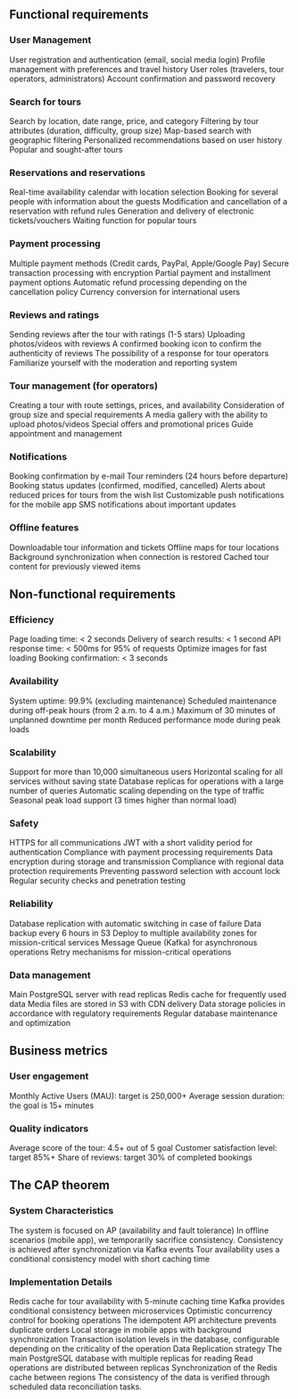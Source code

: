 ## Functional requirements
### User Management
User registration and authentication (email, social media login)
Profile management with preferences and travel history
User roles (travelers, tour operators, administrators)
Account confirmation and password recovery
### Search for tours
Search by location, date range, price, and category
Filtering by tour attributes (duration, difficulty, group size)
Map-based search with geographic filtering
Personalized recommendations based on user history
Popular and sought-after tours
### Reservations and reservations
Real-time availability calendar with location selection
Booking for several people with information about the guests
Modification and cancellation of a reservation with refund rules
Generation and delivery of electronic tickets/vouchers
Waiting function for popular tours
### Payment processing
Multiple payment methods (Credit cards, PayPal, Apple/Google Pay)
Secure transaction processing with encryption
Partial payment and installment payment options
Automatic refund processing depending on the cancellation policy
Currency conversion for international users
### Reviews and ratings
Sending reviews after the tour with ratings (1-5 stars)
Uploading photos/videos with reviews
A confirmed booking icon to confirm the authenticity of reviews
The possibility of a response for tour operators
Familiarize yourself with the moderation and reporting system
### Tour management (for operators)
Creating a tour with route settings, prices, and availability
Consideration of group size and special requirements
A media gallery with the ability to upload photos/videos
Special offers and promotional prices
Guide appointment and management
### Notifications
Booking confirmation by e-mail
Tour reminders (24 hours before departure)
Booking status updates (confirmed, modified, cancelled)
Alerts about reduced prices for tours from the wish list
Customizable push notifications for the mobile app
SMS notifications about important updates
### Offline features
Downloadable tour information and tickets
Offline maps for tour locations
Background synchronization when connection is restored
Cached tour content for previously viewed items

## Non-functional requirements
### Efficiency
Page loading time: < 2 seconds
Delivery of search results: < 1 second
API response time: < 500ms for 95% of requests
Optimize images for fast loading
Booking confirmation: < 3 seconds
### Availability
System uptime: 99.9% (excluding maintenance)
Scheduled maintenance during off-peak hours (from 2 a.m. to 4 a.m.)
Maximum of 30 minutes of unplanned downtime per month
Reduced performance mode during peak loads
### Scalability
Support for more than 10,000 simultaneous users
Horizontal scaling for all services without saving state
Database replicas for operations with a large number of queries
Automatic scaling depending on the type of traffic
Seasonal peak load support (3 times higher than normal load)
### Safety
HTTPS for all communications
JWT with a short validity period for authentication
Compliance with payment processing requirements
Data encryption during storage and transmission
Compliance with regional data protection requirements
Preventing password selection with account lock
Regular security checks and penetration testing
### Reliability
Database replication with automatic switching in case of failure
Data backup every 6 hours in S3
Deploy to multiple availability zones for mission-critical services
Message Queue (Kafka) for asynchronous operations
Retry mechanisms for mission-critical operations
### Data management
Main PostgreSQL server with read replicas
Redis cache for frequently used data
Media files are stored in S3 with CDN delivery
Data storage policies in accordance with regulatory requirements
Regular database maintenance and optimization

## Business metrics
### User engagement
Monthly Active Users (MAU): target is 250,000+
Average session duration: the goal is 15+ minutes
### Quality indicators
Average score of the tour: 4.5+ out of 5 goal
Customer satisfaction level: target 85%+
Share of reviews: target 30% of completed bookings

## The CAP theorem
### System Characteristics
The system is focused on AP (availability and fault tolerance)
In offline scenarios (mobile app), we temporarily sacrifice consistency.
Consistency is achieved after synchronization via Kafka events
Tour availability uses a conditional consistency model with short caching time


### Implementation Details
Redis cache for tour availability with 5-minute caching time
Kafka provides conditional consistency between microservices
Optimistic concurrency control for booking operations
The idempotent API architecture prevents duplicate orders
Local storage in mobile apps with background synchronization
Transaction isolation levels in the database, configurable depending on the criticality of the operation
Data Replication strategy
The main PostgreSQL database with multiple replicas for reading
Read operations are distributed between replicas
Synchronization of the Redis cache between regions
The consistency of the data is verified through scheduled data reconciliation tasks.
